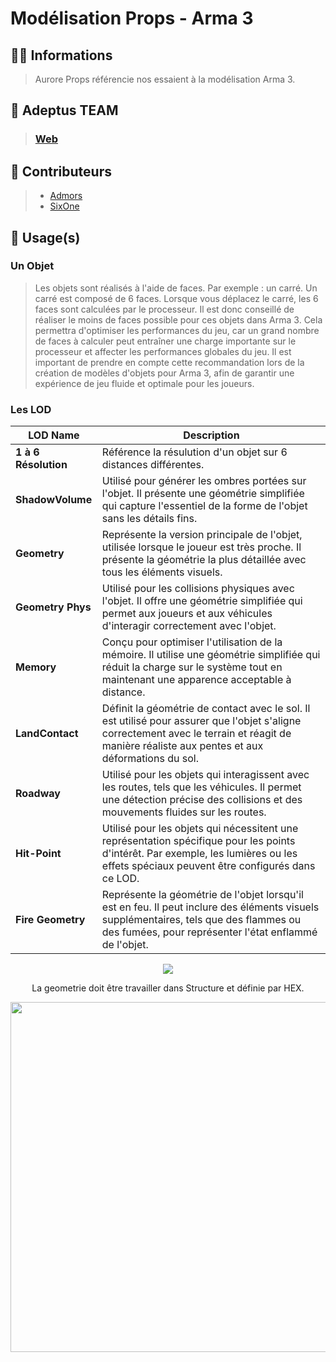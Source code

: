 # Modélisation Props - Arma 3

## 🧑‍💻 Informations
> Aurore Props référencie nos essaient à la modélisation Arma 3.

## 🏢 Adeptus TEAM
> ### [Web](https://www.adeptusrepublica.fr)

## 🤝 Contributeurs
> + [Admors](https://steamcommunity.com/profiles/76561198134513977)
> + [SixOne](https://steamcommunity.com/profiles/76561198063259158)

## 🧩 Usage(s)
### Un Objet
> Les objets sont réalisés à l'aide de faces.
> Par exemple : un carré.
> Un carré est composé de 6 faces. Lorsque vous déplacez le carré, les 6 faces sont calculées par le processeur.
> Il est donc conseillé de réaliser le moins de faces possible pour ces objets dans Arma 3. Cela permettra d'optimiser les performances du jeu, car un grand nombre de faces à calculer peut entraîner une charge importante sur le processeur et affecter les performances globales du jeu.
> Il est important de prendre en compte cette recommandation lors de la création de modèles d'objets pour Arma 3, afin de garantir une expérience de jeu fluide et optimale pour les joueurs.

### Les LOD
| LOD Name     | Description |
| ----------- | ----------- |
| **1 à 6 Résolution** | Référence la résulution d'un objet sur 6 distances différentes.|
| **ShadowVolume** | Utilisé pour générer les ombres portées sur l'objet. Il présente une géométrie simplifiée qui capture l'essentiel de la forme de l'objet sans les détails fins. |
| **Geometry** | Représente la version principale de l'objet, utilisée lorsque le joueur est très proche. Il présente la géométrie la plus détaillée avec tous les éléments visuels.|
| **Geometry Phys** | Utilisé pour les collisions physiques avec l'objet. Il offre une géométrie simplifiée qui permet aux joueurs et aux véhicules d'interagir correctement avec l'objet. |
| **Memory** | Conçu pour optimiser l'utilisation de la mémoire. Il utilise une géométrie simplifiée qui réduit la charge sur le système tout en maintenant une apparence acceptable à distance.|
| **LandContact**| Définit la géométrie de contact avec le sol. Il est utilisé pour assurer que l'objet s'aligne correctement avec le terrain et réagit de manière réaliste aux pentes et aux déformations du sol.|
| **Roadway** | Utilisé pour les objets qui interagissent avec les routes, tels que les véhicules. Il permet une détection précise des collisions et des mouvements fluides sur les routes.|
| **Hit-Point** | Utilisé pour les objets qui nécessitent une représentation spécifique pour les points d'intérêt. Par exemple, les lumières ou les effets spéciaux peuvent être configurés dans ce LOD.|
| **Fire Geometry** | Représente la géométrie de l'objet lorsqu'il est en feu. Il peut inclure des éléments visuels supplémentaires, tels que des flammes ou des fumées, pour représenter l'état enflammé de l'objet.|
<center width="140">
    <img src="https://cdn.discordapp.com/attachments/1079725233596026921/1112071565140561940/image.png"/>
    <p>La geometrie doit être travailler dans Structure et définie par HEX.</p>
    <img src="https://cdn.discordapp.com/attachments/1079725233596026921/1112111863061299331/image.png" width="560"/>
</center>
